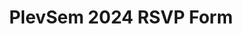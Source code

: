 ---
title: PlevSem 2024 RSVP Form
redirect_to: https://docs.google.com/forms/d/e/1FAIpQLSfvTfPmL41awtZyvWgGEo9vsaPD66lANZDLNOKdwJKqAlZdRA/viewform?usp=sf_link
redirect_from: 
  - /PlevSem24RSVP
  - /plevsem24rsvp
---